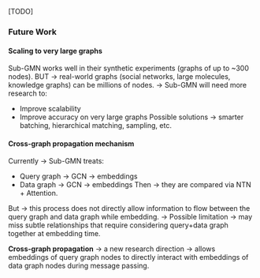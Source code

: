 [TODO]

### Future Work

#### Scaling to very large graphs
Sub-GMN works well in their synthetic experiments (graphs of up to ~300 nodes).
BUT → real-world graphs (social networks, large molecules, knowledge graphs) can be millions of nodes.
->  Sub-GMN will need more research to:
- Improve scalability
- Improve accuracy on very large graphs
Possible solutions → smarter batching, hierarchical matching, sampling, etc.


#### Cross-graph propagation mechanism
Currently -> Sub-GMN treats:
- Query graph → GCN → embeddings
- Data graph → GCN → embeddings
Then → they are compared via NTN + Attention.

But → this process does not directly allow information to flow between the query graph and data graph while embedding.
→ Possible limitation → may miss subtle relationships that require considering query+data graph together at embedding time.

**Cross-graph propagation** → a new research direction → allows embeddings of query graph nodes to directly interact with embeddings of data graph nodes during message passing.